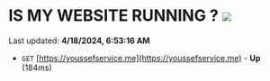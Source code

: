 # IS MY WEBSITE RUNNING ? [![](https://img.shields.io/static/v1?label=Sponsor&message=%E2%9D%A4&logo=GitHub&color=%23fe8e86)](https://github.com/sponsors/<username>)

Last updated: **4/18/2024, 6:53:16 AM**

- `GET` [https://youssefservice.me](https://youssefservice.me) - **Up** (184ms)
